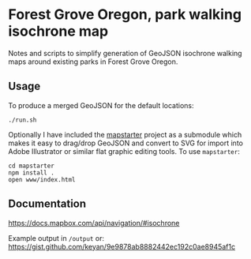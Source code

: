 # Forest Grove Oregon, park walking isochrone map
Notes and scripts to simplify generation of GeoJSON isochrone walking maps around existing parks in Forest Grove Oregon.

## Usage
To produce a merged GeoJSON for the default locations:
```
./run.sh
```

Optionally I have included the [mapstarter](https://github.com/veltman/mapstarter) project as a submodule which makes it easy to drag/drop GeoJSON and convert to SVG for import into Adobe Illustrator or similar flat graphic editing tools. To use `mapstarter`:
```
cd mapstarter
npm install .
open www/index.html
```

## Documentation
https://docs.mapbox.com/api/navigation/#isochrone

Example output in `/output` or:
https://gist.github.com/keyan/9e9878ab8882442ec192c0ae8945af1c
